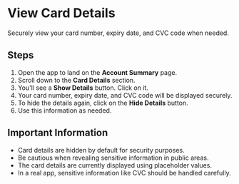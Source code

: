 # View Card Details

Securely view your card number, expiry date, and CVC code when needed.

## Steps

1. Open the app to land on the **Account Summary** page.
2. Scroll down to the **Card Details** section.
3. You'll see a **Show Details** button. Click on it.
4. Your card number, expiry date, and CVC code will be displayed securely.
5. To hide the details again, click on the **Hide Details** button.
6. Use this information as needed.

## Important Information

- Card details are hidden by default for security purposes.
- Be cautious when revealing sensitive information in public areas.
- The card details are currently displayed using placeholder values.
- In a real app, sensitive information like CVC should be handled carefully.